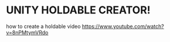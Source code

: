# UNITY HOLDABLE CREATOR!
how to create a holdable video https://www.youtube.com/watch?v=8nPMtymVRdo



